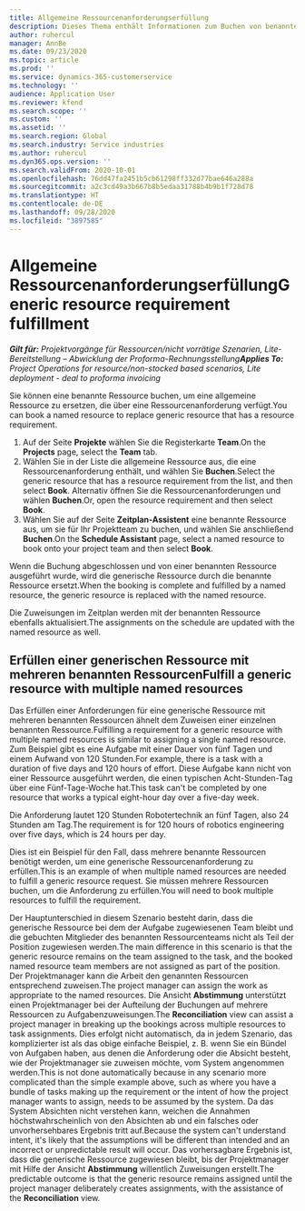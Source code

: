 ```yaml
---
title: Allgemeine Ressourcenanforderungserfüllung
description: Dieses Thema enthält Informationen zum Buchen von benannten Ressourcen für eine generische Ressourcenanforderung.
author: ruhercul
manager: AnnBe
ms.date: 09/23/2020
ms.topic: article
ms.prod: ''
ms.service: dynamics-365-customerservice
ms.technology: ''
audience: Application User
ms.reviewer: kfend
ms.search.scope: ''
ms.custom: ''
ms.assetid: ''
ms.search.region: Global
ms.search.industry: Service industries
ms.author: ruhercul
ms.dyn365.ops.version: ''
ms.search.validFrom: 2020-10-01
ms.openlocfilehash: 76dd47fa2451b5cb61298ff332d77bae646a288a
ms.sourcegitcommit: a2c3cd49a3b667b8b5edaa31788b4b9b1f728d78
ms.translationtype: HT
ms.contentlocale: de-DE
ms.lasthandoff: 09/28/2020
ms.locfileid: "3897585"
---
```

# <a name="generic-resource-requirement-fulfillment"></a><span data-ttu-id="6d476-103">Allgemeine Ressourcenanforderungserfüllung</span><span class="sxs-lookup"><span data-stu-id="6d476-103">Generic resource requirement fulfillment</span></span>

<span data-ttu-id="6d476-104">_**Gilt für:** Projektvorgänge für Ressourcen/nicht vorrätige Szenarien, Lite-Bereitstellung – Abwicklung der Proforma-Rechnungsstellung_</span><span class="sxs-lookup"><span data-stu-id="6d476-104">_**Applies To:** Project Operations for resource/non-stocked based scenarios, Lite deployment - deal to proforma invoicing_</span></span>

<span data-ttu-id="6d476-105">Sie können eine benannte Ressource buchen, um eine allgemeine Ressource zu ersetzen, die über eine Ressourcenanforderung verfügt.</span><span class="sxs-lookup"><span data-stu-id="6d476-105">You can book a named resource to replace generic resource that has a resource requirement.</span></span>

1. <span data-ttu-id="6d476-106">Auf der Seite **Projekte** wählen Sie die Registerkarte **Team**.</span><span class="sxs-lookup"><span data-stu-id="6d476-106">On the **Projects** page, select the **Team** tab.</span></span>
2. <span data-ttu-id="6d476-107">Wählen Sie in der Liste die allgemeine Ressource aus, die eine Ressourcenanforderung enthält, und wählen Sie **Buchen**.</span><span class="sxs-lookup"><span data-stu-id="6d476-107">Select the generic resource that has a resource requirement from the list, and then select **Book**.</span></span> <span data-ttu-id="6d476-108">Alternativ öffnen Sie die Ressourcenanforderungen und wählen **Buchen**.</span><span class="sxs-lookup"><span data-stu-id="6d476-108">Or, open the resource requirement and then select **Book**.</span></span>
3. <span data-ttu-id="6d476-109">Wählen Sie auf der Seite **Zeitplan-Assistent** eine benannte Ressource aus, um sie für Ihr Projektteam zu buchen, und wählen Sie anschließend **Buchen**.</span><span class="sxs-lookup"><span data-stu-id="6d476-109">On the **Schedule Assistant** page, select a named resource to book onto your project team and then select **Book**.</span></span>

<span data-ttu-id="6d476-110">Wenn die Buchung abgeschlossen und von einer benannten Ressource ausgeführt wurde, wird die generische Ressource durch die benannte Ressource ersetzt.</span><span class="sxs-lookup"><span data-stu-id="6d476-110">When the booking is complete and fulfilled by a named resource, the generic resource is replaced with the named resource.</span></span>

<span data-ttu-id="6d476-111">Die Zuweisungen im Zeitplan werden mit der benannten Ressource ebenfalls aktualisiert.</span><span class="sxs-lookup"><span data-stu-id="6d476-111">The assignments on the schedule are updated with the named resource as well.</span></span>

## <a name="fulfill-a-generic-resource-with-multiple-named-resources"></a><span data-ttu-id="6d476-112">Erfüllen einer generischen Ressource mit mehreren benannten Ressourcen</span><span class="sxs-lookup"><span data-stu-id="6d476-112">Fulfill a generic resource with multiple named resources</span></span>
<span data-ttu-id="6d476-113">Das Erfüllen einer Anforderungen für eine generische Ressource mit mehreren benannten Ressourcen ähnelt dem Zuweisen einer einzelnen benannten Ressource.</span><span class="sxs-lookup"><span data-stu-id="6d476-113">Fulfilling a requirement for a generic resource with multiple named resources is similar to assigning a single named resource.</span></span> <span data-ttu-id="6d476-114">Zum Beispiel gibt es eine Aufgabe mit einer Dauer von fünf Tagen und einem Aufwand von 120 Stunden.</span><span class="sxs-lookup"><span data-stu-id="6d476-114">For example, there is a task with a duration of five days and 120 hours of effort.</span></span> <span data-ttu-id="6d476-115">Diese Aufgabe kann nicht von einer Ressource ausgeführt werden, die einen typischen Acht-Stunden-Tag über eine Fünf-Tage-Woche hat.</span><span class="sxs-lookup"><span data-stu-id="6d476-115">This task can't be completed by one resource that works a typical eight-hour day over a five-day week.</span></span> 

<span data-ttu-id="6d476-116">Die Anforderung lautet 120 Stunden Robotertechnik an fünf Tagen, also 24 Stunden am Tag.</span><span class="sxs-lookup"><span data-stu-id="6d476-116">The requirement is for 120 hours of robotics engineering over five days, which is 24 hours per day.</span></span>

<span data-ttu-id="6d476-117">Dies ist ein Beispiel für den Fall, dass mehrere benannte Ressourcen benötigt werden, um eine generische Ressourcenanforderung zu erfüllen.</span><span class="sxs-lookup"><span data-stu-id="6d476-117">This is an example of when multiple named resources are needed to fulfill a generic resource request.</span></span> <span data-ttu-id="6d476-118">Sie müssen mehrere Ressourcen buchen, um die Anforderung zu erfüllen.</span><span class="sxs-lookup"><span data-stu-id="6d476-118">You will need to book multiple resources to fulfill the requirement.</span></span>

<span data-ttu-id="6d476-119">Der Hauptunterschied in diesem Szenario besteht darin, dass die generische Ressource bei dem der Aufgabe zugewiesenen Team bleibt und die gebuchten Mitglieder des benannten Ressourcenteams nicht als Teil der Position zugewiesen werden.</span><span class="sxs-lookup"><span data-stu-id="6d476-119">The main difference in this scenario is that the generic resource remains on the team assigned to the task, and the booked named resource team members are not assigned as part of the position.</span></span> <span data-ttu-id="6d476-120">Der Projektmanager kann die Arbeit den genannten Ressourcen entsprechend zuweisen.</span><span class="sxs-lookup"><span data-stu-id="6d476-120">The project manager can assign the work as appropriate to the named resources.</span></span> <span data-ttu-id="6d476-121">Die Ansicht **Abstimmung** unterstützt einen Projektmanager bei der Aufteilung der Buchungen auf mehrere Ressourcen zu Aufgabenzuweisungen.</span><span class="sxs-lookup"><span data-stu-id="6d476-121">The **Reconciliation** view can assist a project manager in breaking up the bookings across multiple resources to task assignments.</span></span> <span data-ttu-id="6d476-122">Dies erfolgt nicht automatisch, da in jedem Szenario, das komplizierter ist als das obige einfache Beispiel, z. B. wenn Sie ein Bündel von Aufgaben haben, aus denen die Anforderung oder die Absicht besteht, wie der Projektmanager sie zuweisen möchte, vom System angenommen werden.</span><span class="sxs-lookup"><span data-stu-id="6d476-122">This is not done automatically because in any scenario more complicated than the simple example above, such as where you have a bundle of tasks making up the requirement or the intent of how the project manager wants to assign, needs to be assumed by the system.</span></span> <span data-ttu-id="6d476-123">Da das System Absichten nicht verstehen kann, weichen die Annahmen höchstwahrscheinlich von den Absichten ab und ein falsches oder unvorhersehbares Ergebnis tritt auf.</span><span class="sxs-lookup"><span data-stu-id="6d476-123">Because the system can't understand intent, it's likely that the assumptions will be different than intended and an incorrect or unpredictable result will occur.</span></span> <span data-ttu-id="6d476-124">Das vorhersagbare Ergebnis ist, dass die generische Ressource zugewiesen bleibt, bis der Projektmanager mit Hilfe der Ansicht **Abstimmung** willentlich Zuweisungen erstellt.</span><span class="sxs-lookup"><span data-stu-id="6d476-124">The predictable outcome is that the generic resource remains assigned until the project manager deliberately creates assignments, with the assistance of the **Reconciliation** view.</span></span>


